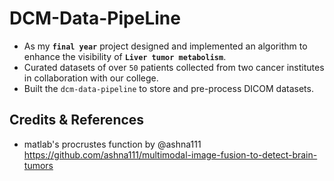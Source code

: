 # DCM-Data-PipeLine
- As my **```final year```** project designed and implemented an algorithm to enhance the visibility of **```Liver tumor metabolism```**.
- Curated datasets of over ```50``` patients collected from two cancer institutes in collaboration with our college.
- Built the ```dcm-data-pipeline``` to store and pre-process DICOM datasets.


## Credits & References
- matlab's procrustes function by @ashna111 https://github.com/ashna111/multimodal-image-fusion-to-detect-brain-tumors
